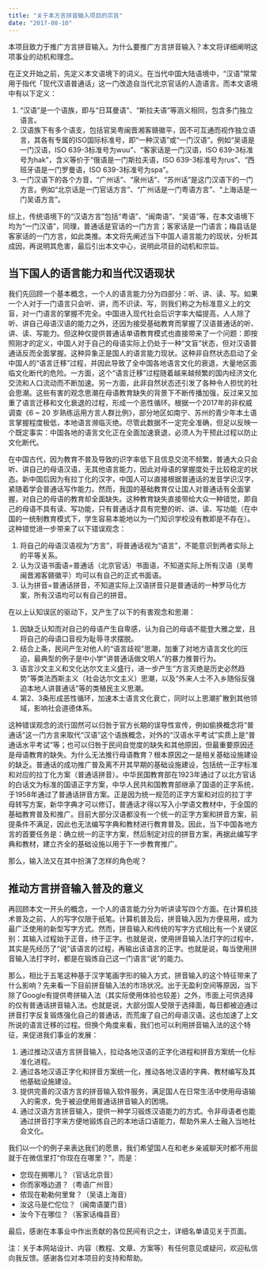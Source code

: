 ```yaml
---
title: "关于本方言拼音输入项目的宗旨"
date: "2017-08-10"
---
```


本项目致力于推广方言拼音输入。为什么要推广方言拼音输入？本文将详细阐明这项事业的动机和理念。

在正文开始之前，先定义本文语境下的词义。在当代中国大陆语境中，“汉语”常常用于指代「现代汉语普通话」这一门改造自当代北京官话的人造语言。而本文语境中有以下定义：
1. “汉语”是一个语族，即与“日耳曼语”、“斯拉夫语”等涵义相同，包含多门独立语言。
2. 汉语族下有多个语支，包括官吴粤闽晋湘客赣徽平，因不可互通而视作独立语言，其各有专属的ISO国际标准号，即“一种汉语”或“一门汉语”。例如“吴语是一门汉语，ISO 639-3标准号为wuu”、“客家话是一门汉语，ISO 639-3标准号为hak”，含义等价于“俄语是一门斯拉夫语，ISO 639-3标准号为rus”、“西班牙语是一门罗曼语，ISO 639-3标准号为spa”。
3. 一门汉语下的各个方音，“广州话”、“泉州话”、“苏州话”是这门汉语下的一门方言。例如“北京话是一门官话方言”、“广州话是一门粤语方言”、“上海话是一门吴语方言”。

综上，传统语境下的“汉语方言”包括“粤语”、“闽南语”、“吴语”等，在本文语境下均为“一门汉语”，同理，普通话是官话的一门方言；客家话是一门语言；梅县话是客家话的一门方言，如此类推。本文将先阐述当下中国人语言能力的现状，分析其成因，再说明其危害，最后引出本文中心，说明此项目的动机和宗旨。

## 当下国人的语言能力和当代汉语现状

我们先回顾一个基本概念，一个人的语言能力分为四部分：听、讲、读、写。如果一个人对于一门语言只会听、讲，而不识读、写，则我们称之为标准意义上的文盲，对一门语言的掌握不完全。中国进入现代社会后识字率大幅提高，人人除了听、讲自己母语汉语的能力之外，还因为接受基础教育而掌握了汉语普通话的听、讲、读、写能力。但这种仅提供普通话单语教育模式也直接带来了一个问题：即按照刚才的定义，中国人对于自己的母语实际上仍处于一种“文盲”状态，但对汉语普通话反而全面掌握。这种异象正是国人的语言能力现状。这种非自然状态启动了全中国人的“语言迁移”过程，并因此导致了全中国各地语言文化的衰退，大量地区面临文化断代的危险。一方面，这个“语言迁移”过程随着越来越频繁的国内经济文化交流和人口流动而不断加速。另一方面，此非自然状态还引发了各种令人担忧的社会思潮。这些有害的观念思潮在母语教育缺失的背景下不断传播加强，反过来又加重了语言迁移和文化衰退的过程，形成一个恶性循环。根据一个2017年的非权威调查《6 ~ 20 岁熟练运用方言人群比例》，部分地区如南宁、苏州的青少年本土语言掌握程度极低，本地语言濒临灭绝。尽管此数据不一定完全准确，但足以反映一个既定事实：中国各地的语言文化正在全面加速衰退，必须人为干预此过程以防止文化断代。

在中国古代，因为教育不普及导致的识字率低下且信息交流不频繁，普通大众只会听、讲自己的母语汉语，无其他语言能力，因此对母语的掌握度处于比较稳定的状态。新中国后因为有拉丁化的汉字，中国人可以直接根据普通话的发音学识汉字，紧随着学会普通话写作能力。然而，我国的基础教育仅让国人对普通话有全面掌握，对自己的母语的教育却全面缺失。这种教育缺失直接带给大众一种错觉，即自己的母语不具有读、写功能，只有普通话才具有完整的听、讲、读、写功能（在中国的一统制教育模式下，学生容易本能地以为一门知识学校没有教即是不存在）。这种错觉进一步带来了以下错误观念：

1. 将自己的母语汉语视为“方言”，将普通话视为“语言”，不能意识到两者实际上的平等关系。
2. 认为汉语书面语=普通话（北京官话）书面语，不知道实际上所有汉语（吴粤闽晋湘客赣徽平）均可以有自己的正式书面语。
3. 认为拼音=普通话拼音，不知道实际上汉语拼音只是普通话的一种罗马化方案，所有汉语均可以有自己的拼音。

在以上认知误区的驱动下，又产生了以下的有害观念和思潮：
1. 因缺乏认知而对自己的母语产生自卑感，认为自己的母语不能登大雅之堂，且将自己的母语口音视为耻辱寻求摆脱。
2. 结合上条，民间产生对他人的“语言歧视”思潮，加重了对地方语言文化的压迫，最典型的例子是中小学“讲普通话做文明人”的暴力推普行为。
3. 语言沙文主义和文化达尔文主义盛行，进一步产生“方言灭绝是历史必然趋势”等类法西斯主义（社会达尔文主义）思潮，以及“外来人士不入乡随俗反强迫本地人讲普通话”等的类殖民主义思潮。
4. 第2、3条形成恶性循环，加速本土语言文化衰亡，同时以上思潮扩散到其他领域，影响社会道德体系。

这种错误观念的流行固然可以归咎于官方长期的误导性宣传，例如偷换概念将“普通话”这一门方言来取代“汉语”这个语族概念，对外的“汉语水平考试”实质上是“普通话水平考试”等；也可以归咎于民间自觉度的缺失和其他原因，但最重要原因还是母语教育的缺失。为什么无法推行母语教育？根本原因之一是相关基础设施建设的缺乏。普通话的成功推广普及离不开其早期的基础设施建设，包括统一正字标准和对应的拉丁化方案（普通话拼音）。中华民国教育部在1923年通过了以北方官话的白话文为标准的国语正字方案，中华人民共和国教育部继承了国语的正字系统，于1958年通过了普通话拼音方案。正是因为统一规范的正字方案和对应的拉丁字母转写方案，新华字典才可以修订，普通话才得以写入小学语文教材中，于全国的基础教育普及和推广。目前大部分汉语都没有一个统一的正字方案和拼音方案，前提条件不满足，因此也无法编写字典和教材进行教育普及。因此，当下中国各地方言的首要任务是：确立统一的正字方案，然后制定对应的拼音方案，再据此编写字典和教材，建立齐全的基础设施以用于下一步教育推广。

那么，输入法又在其中扮演了怎样的角色呢？

## 推动方言拼音输入普及的意义

再回顾本文一开头的概念，一个人的语言能力分为听讲读写四个方面。在计算机技术普及之前，人的写字仅限于纸笔。计算机普及后，拼音输入因为方便易用，成为最广泛使用的新型写字方式。然而，拼音输入和传统的写字方式相比有一个关键区别：其输入过程始于正音，终于正字。也就是说，使用拼音输入法打字的过程中，其实是先经历了“说”该语言的过程，再输出该语言的正字。也就是说，每当使用拼音输入法打字时，都是在锻炼自己这一门语言“说”的能力。

那么，相比于五笔这种基于汉字笔画字形的输入方式，拼音输入的这个特征带来了什么影响？先来看一下目前拼音输入法的市场状况。出于无盈利空间等原因，当下除了Google有提供粤拼输入法（其实际使用体验也较差）之外，市面上可供选择的仅有普通话拼音输入法。也就是说，大部分国人受限于选择面，每日都被迫通过拼音打字反复锻炼强化自己的普通话，而荒废了自己的母语汉语。这也加速了上文所说的语言迁移的过程。但换个角度来看，我们也可以利用拼音输入法的这个特征，来促进我们事业的发展：

1. 通过推动汉语方言拼音输入，拉动各地汉语的正字化进程和拼音方案统一化标准化进程。
2. 通过各地汉语正字化和拼音方案统一化，推动各地汉语的字典、教材编写及其他基础设施建设。
3. 提供完善的汉语方言的拼音输入软件服务，满足国人在日常生活中使用母语输入的需求，免于被迫使用普通话拼音输入的困境。
4. 通过汉语方言拼音输入，提供一种学习锻炼汉语能力的方式。令非母语者也能通过拼音打字来方便地锻炼自己的本地话口语能力，帮助外来人士融入当地社会文化。

我们以一个的例子来表达我们的愿景，我们希望国人在和老乡亲戚聊天时都不用屈就于在微信里打“你现在在哪里？”，而是：

- 您现在搁哪儿？（官话北京音）
- 你而家喺边道？（粤语广州音）
- 侬现在勒勒何里耷？（吴语上海音）
- 汝这马是伫佗位？（闽南语厦门音）
- 汝今下在哪位？（客家话梅县音）

最后，感谢在本事业中作出贡献的各位民间有识之士，详细名单请见关于页面。

注：关于本网站设计、内容（教程、文章、方案等）有任何意见或疑问，欢迎私信向我反馈。感谢各位对本项目的支持和帮助。